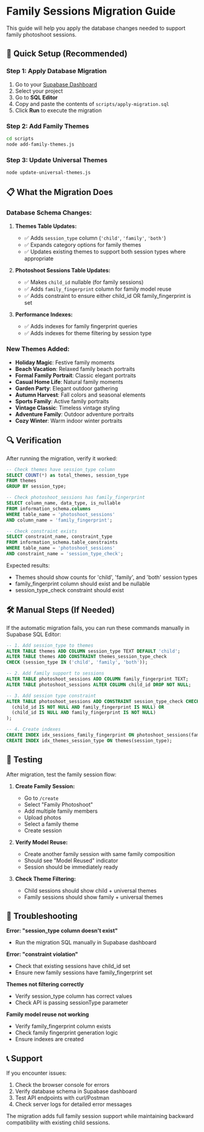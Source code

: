 # Family Sessions Migration Guide

This guide will help you apply the database changes needed to support family photoshoot sessions.

## 🚀 Quick Setup (Recommended)

### Step 1: Apply Database Migration
1. Go to your [Supabase Dashboard](https://supabase.com/dashboard)
2. Select your project
3. Go to **SQL Editor**
4. Copy and paste the contents of `scripts/apply-migration.sql`
5. Click **Run** to execute the migration

### Step 2: Add Family Themes
```bash
cd scripts
node add-family-themes.js
```

### Step 3: Update Universal Themes
```bash
node update-universal-themes.js
```

## 📋 What the Migration Does

### Database Schema Changes:

1. **Themes Table Updates:**
   - ✅ Adds `session_type` column (`'child'`, `'family'`, `'both'`)
   - ✅ Expands category options for family themes
   - ✅ Updates existing themes to support both session types where appropriate

2. **Photoshoot Sessions Table Updates:**
   - ✅ Makes `child_id` nullable (for family sessions)
   - ✅ Adds `family_fingerprint` column for family model reuse
   - ✅ Adds constraint to ensure either child_id OR family_fingerprint is set

3. **Performance Indexes:**
   - ✅ Adds indexes for family fingerprint queries
   - ✅ Adds indexes for theme filtering by session type

### New Themes Added:
- **Holiday Magic**: Festive family moments
- **Beach Vacation**: Relaxed family beach portraits  
- **Formal Family Portrait**: Classic elegant portraits
- **Casual Home Life**: Natural family moments
- **Garden Party**: Elegant outdoor gathering
- **Autumn Harvest**: Fall colors and seasonal elements
- **Sports Family**: Active family portraits
- **Vintage Classic**: Timeless vintage styling
- **Adventure Family**: Outdoor adventure portraits
- **Cozy Winter**: Warm indoor winter portraits

## 🔍 Verification

After running the migration, verify it worked:

```sql
-- Check themes have session_type column
SELECT COUNT(*) as total_themes, session_type 
FROM themes 
GROUP BY session_type;

-- Check photoshoot_sessions has family_fingerprint
SELECT column_name, data_type, is_nullable 
FROM information_schema.columns 
WHERE table_name = 'photoshoot_sessions' 
AND column_name = 'family_fingerprint';

-- Check constraint exists
SELECT constraint_name, constraint_type 
FROM information_schema.table_constraints 
WHERE table_name = 'photoshoot_sessions' 
AND constraint_name = 'session_type_check';
```

Expected results:
- Themes should show counts for 'child', 'family', and 'both' session types
- family_fingerprint column should exist and be nullable
- session_type_check constraint should exist

## 🛠️ Manual Steps (If Needed)

If the automatic migration fails, you can run these commands manually in Supabase SQL Editor:

```sql
-- 1. Add session_type to themes
ALTER TABLE themes ADD COLUMN session_type TEXT DEFAULT 'child';
ALTER TABLE themes ADD CONSTRAINT themes_session_type_check 
CHECK (session_type IN ('child', 'family', 'both'));

-- 2. Add family support to sessions
ALTER TABLE photoshoot_sessions ADD COLUMN family_fingerprint TEXT;
ALTER TABLE photoshoot_sessions ALTER COLUMN child_id DROP NOT NULL;

-- 3. Add session type constraint
ALTER TABLE photoshoot_sessions ADD CONSTRAINT session_type_check CHECK (
  (child_id IS NOT NULL AND family_fingerprint IS NULL) OR 
  (child_id IS NULL AND family_fingerprint IS NOT NULL)
);

-- 4. Create indexes
CREATE INDEX idx_sessions_family_fingerprint ON photoshoot_sessions(family_fingerprint);
CREATE INDEX idx_themes_session_type ON themes(session_type);
```

## 🎯 Testing

After migration, test the family session flow:

1. **Create Family Session:**
   - Go to `/create`
   - Select "Family Photoshoot"
   - Add multiple family members
   - Upload photos
   - Select a family theme
   - Create session

2. **Verify Model Reuse:**
   - Create another family session with same family composition
   - Should see "Model Reused" indicator
   - Session should be immediately ready

3. **Check Theme Filtering:**
   - Child sessions should show child + universal themes
   - Family sessions should show family + universal themes

## 🚨 Troubleshooting

**Error: "session_type column doesn't exist"**
- Run the migration SQL manually in Supabase dashboard

**Error: "constraint violation"**
- Check that existing sessions have child_id set
- Ensure new family sessions have family_fingerprint set

**Themes not filtering correctly**
- Verify session_type column has correct values
- Check API is passing sessionType parameter

**Family model reuse not working**
- Verify family_fingerprint column exists
- Check family fingerprint generation logic
- Ensure indexes are created

## 📞 Support

If you encounter issues:
1. Check the browser console for errors
2. Verify database schema in Supabase dashboard
3. Test API endpoints with curl/Postman
4. Check server logs for detailed error messages

The migration adds full family session support while maintaining backward compatibility with existing child sessions.
